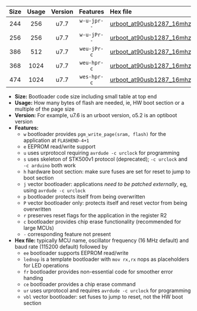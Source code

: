 |Size|Usage|Version|Features|Hex file|
|:-:|:-:|:-:|:-:|:--|
|244|256|u7.7|`w-u-jpr--`|[urboot_at90usb1287_16mhz_9600bps_lednop_ur_vbl.hex](https://raw.githubusercontent.com/stefanrueger/urboot.hex/main/mcus/at90usb1287/fcpu_16mhz/9600_bps/urboot_at90usb1287_16mhz_9600bps_lednop_ur_vbl.hex)|
|256|256|u7.7|`w-u-jPr--`|[urboot_at90usb1287_16mhz_9600bps_ur_vbl.hex](https://raw.githubusercontent.com/stefanrueger/urboot.hex/main/mcus/at90usb1287/fcpu_16mhz/9600_bps/urboot_at90usb1287_16mhz_9600bps_ur_vbl.hex)|
|386|512|u7.7|`weu-jPr-c`|[urboot_at90usb1287_16mhz_9600bps_ee_lednop_fr_ce_ur_vbl.hex](https://raw.githubusercontent.com/stefanrueger/urboot.hex/main/mcus/at90usb1287/fcpu_16mhz/9600_bps/urboot_at90usb1287_16mhz_9600bps_ee_lednop_fr_ce_ur_vbl.hex)|
|368|1024|u7.7|`weu-hpr-c`|[urboot_at90usb1287_16mhz_9600bps_ee_lednop_fr_ce_ur.hex](https://raw.githubusercontent.com/stefanrueger/urboot.hex/main/mcus/at90usb1287/fcpu_16mhz/9600_bps/urboot_at90usb1287_16mhz_9600bps_ee_lednop_fr_ce_ur.hex)|
|474|1024|u7.7|`wes-hpr-c`|[urboot_at90usb1287_16mhz_9600bps_ee_lednop_fr_ce.hex](https://raw.githubusercontent.com/stefanrueger/urboot.hex/main/mcus/at90usb1287/fcpu_16mhz/9600_bps/urboot_at90usb1287_16mhz_9600bps_ee_lednop_fr_ce.hex)|

- **Size:** Bootloader code size including small table at top end
- **Usage:** How many bytes of flash are needed, ie, HW boot section or a multiple of the page size
- **Version:** For example, u7.6 is an urboot version, o5.2 is an optiboot version
- **Features:**
  + `w` bootloader provides `pgm_write_page(sram, flash)` for the application at `FLASHEND-4+1`
  + `e` EEPROM read/write support
  + `u` uses urprotocol requiring `avrdude -c urclock` for programming
  + `s` uses skeleton of STK500v1 protocol (deprecated); `-c urclock` and `-c arduino` both work
  + `h` hardware boot section: make sure fuses are set for reset to jump to boot section
  + `j` vector bootloader: applications *need to be patched externally*, eg, using `avrdude -c urclock`
  + `p` bootloader protects itself from being overwritten
  + `P` vector bootloader only: protects itself and reset vector from being overwritten
  + `r` preserves reset flags for the application in the register R2
  + `c` bootloader provides chip erase functionality (recommended for large MCUs)
  + `-` corresponding feature not present
- **Hex file:** typically MCU name, oscillator frequency (16 MHz default) and baud rate (115200 default) followed by
  + `ee` bootloader supports EEPROM read/write
  + `lednop` is a template bootloader with `mov rx,rx` nops as placeholders for LED operations
  + `fr` bootloader provides non-essential code for smoother error handing
  + `ce` bootloader provides a chip erase command
  + `ur` uses urprotocol and requires `avrdude -c urclock` for programming
  + `vbl` vector bootloader: set fuses to jump to reset, not the HW boot section
